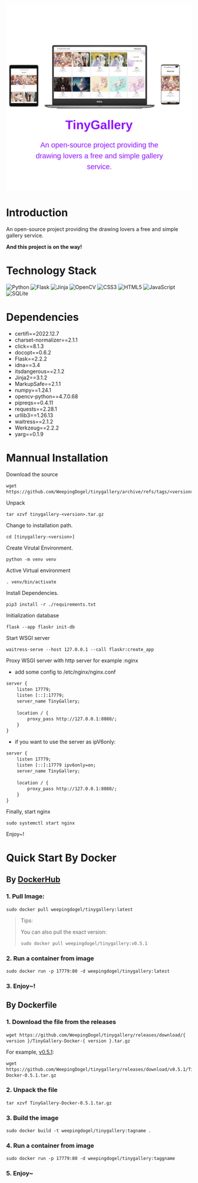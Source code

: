 ![](./cover.png)

# Introduction

An open-source project providing the drawing lovers a free and simple gallery service.

**And this project is on the way!**

# Technology Stack

![Python](https://img.shields.io/badge/python-3670A0?style=for-the-badge&logo=python&logoColor=ffdd54)
![Flask](https://img.shields.io/badge/flask-%23000.svg?style=for-the-badge&logo=flask&logoColor=white)
![Jinja](https://img.shields.io/badge/jinja-white.svg?style=for-the-badge&logo=jinja&logoColor=black)
![OpenCV](https://img.shields.io/badge/opencv-%23white.svg?style=for-the-badge&logo=opencv&logoColor=white)
![CSS3](https://img.shields.io/badge/css3-%231572B6.svg?style=for-the-badge&logo=css3&logoColor=white)
![HTML5](https://img.shields.io/badge/html5-%23E34F26.svg?style=for-the-badge&logo=html5&logoColor=white)
![JavaScript](https://img.shields.io/badge/javascript-%23323330.svg?style=for-the-badge&logo=javascript&logoColor=%23F7DF1E)
![SQLite](https://img.shields.io/badge/sqlite-%2307405e.svg?style=for-the-badge&logo=sqlite&logoColor=white)


# Dependencies

* certifi==2022.12.7
* charset-normalizer==2.1.1
* click==8.1.3
* docopt==0.6.2
* Flask==2.2.2
* idna==3.4
* itsdangerous==2.1.2
* Jinja2==3.1.2
* MarkupSafe==2.1.1
* numpy==1.24.1
* opencv-python==4.7.0.68
* pipreqs==0.4.11
* requests==2.28.1
* urllib3==1.26.13
* waitress==2.1.2
* Werkzeug==2.2.2
* yarg==0.1.9

# Mannual Installation  

Download the source

```
wget https://github.com/WeepingDogel/tinygallery/archive/refs/tags/<version>.tar.gz
```

Unpack

```
tar xzvf tinygallery-<version>.tar.gz
```

Change to installation path.

```
cd [tinygallery-<version>]
```

Create Virutal Environment.

```
python -m venv venv
```

Active Virtual environment

```
. venv/bin/activate
```

Install Dependencies.

```
pip3 install -r ./requirements.txt
```

Initialization database

```
flask --app flaskr init-db
```

Start WSGI server

```
waitress-serve --host 127.0.0.1 --call flaskr:create_app
```

Proxy WSGI server with http server for example :nginx

* add some config to /etc/nginx/nginx.conf

```
server {
    listen 17779;
    listen [::]:17779;
    server_name TinyGallery;
        
    location / {
        proxy_pass http://127.0.0.1:8080/;
    }
}
```

* if you want to use the server as ipV6only:
```
server {
    listen 17779;
    listen [::]:17779 ipv6only=on;
    server_name TinyGallery;
        
    location / {
        proxy_pass http://127.0.0.1:8080/;
    }
}
```

Finally, start nginx

```
sudo systemctl start nginx
```

Enjoy~!

# Quick Start By Docker

## By [DockerHub](https://hub.docker.com/r/weepingdogel/tinygallery)

### 1. Pull Image:

```
sudo docker pull weepingdogel/tinygallery:latest
```

> Tips:
>
> You can also pull the exact version:
>```
>sudo docker pull weepingdogel/tinygallery:v0.5.1
>```

### 2. Run a container from image

```
sudo docker run -p 17779:80 -d weepingdogel/tinygallery:latest
```

### 3. Enjoy~!

## By Dockerfile

### 1. Download the file from the releases
```
wget https://github.com/WeepingDogel/tinygallery/releases/download/{ version }/TinyGallery-Docker-{ version }.tar.gz
```

For example, [v0.5.1](https://github.com/WeepingDogel/tinygallery/releases/tag/v0.5.1):
```
wget https://github.com/WeepingDogel/tinygallery/releases/download/v0.5.1/TinyGallery-Docker-0.5.1.tar.gz
```

### 2. Unpack the file

```
tar xzvf TinyGallery-Docker-0.5.1.tar.gz
```

### 3. Build the image

```
sudo docker build -t weepingdogel/tinygallery:tagname .
```

### 4. Run a container from image

```
sudo docker run -p 17779:80 -d weepingdogel/tinygallery:taggname 
```

### 5. Enjoy~